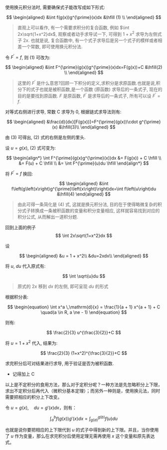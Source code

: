 使用换元积分法时, 需要确保式子能改写成如下形式:

$$
\begin{aligned}
&\int f(g(x))g^{\prime}(x)dx &\hfill (1) \\
\end{aligned}
$$

> 直观上可以看作, 有一个需要求积分的复合函数, 例如 $\int 2x\sqrt{1+x^2}dx$, 观察或者动手求导试一下, 可得到 $1+x^2$ 求导为左侧式子 $2x$. 也就是说, 复合函数中, 有一个式子求导后是另一个式子的模样或者相差一个常数, 即可使用换元积分法.

令 $F^{\prime}=f$, 则 (1) 可改为:

$$
\begin{aligned}
&\int F^{\prime}(g(x))g^{\prime}(x)dx=F(g(x))+C &\hfill(2) \\
\end{aligned}
$$

> 这里的 $F^{\prime}$ 是什么意思?回顾一下积分的定义,求积分是求原函数.也就是说,积分下的式子也就是被积函数,是一个函数 (原函数) 求导后的一条式子, 现在的目的是要找到原函数. $F$ 是原函数, $F^{\prime}$ 是求导后的一条式子, 所有可以设 $F^{\prime}=f$.

对等式右侧进行求导, 常数 C 求导为 0, 根据链式求导法则有: 

$$
\begin{aligned}
&\frac{d}{dx}[F(g(x))]=F^{\prime}(g(x))\cdot g^{\prime}(x) &\hfill(3)\\
\end{aligned}
$$

由 (3) 可得出, (2) 式的右侧是左侧的里头.

设 $u=g(x)$, (2) 式可变为:

$$
\begin{align*}
\int F^{\prime}(g(x)g^{\prime}(x))dx &= F(g(x)) + C \hfill \\
&= F(u) + C \hfill \\
&= \int F^{\prime}(u)du \hfill
\end{align*}
$$

将 $F^{\prime}=f$ 换回:

$$
\begin{aligned}
&\int f\left(g\left(x\right)g^{\prime}\left(x\right)\right)dx=\int f\left(u\right)du &\hfill(4)
\end{aligned}
$$

> 由此可得一条简化是 (4) 式, 这就是换元积分法, 目的在于使得略微复杂的积分式子转换成一条被积函数的变量和积分变量相应, 这样就容易找到对应的积分公式, 从而解出一道积分题.

回到上面的例子
$$
\int 2x\sqrt{1+x^2}dx
$$

设

$$
\begin{aligned}
&u = 1 + x^2\\
&du=2xdx\\
\end{aligned}
$$

将 $u$, $du$ 代入原式有:

$$
\int \sqrt{u}du
$$

> 原式的 $2x$ 移到 $dx$ 的左侧, 即可呈现 $du$ 的形式

根据积分表:

$$
\begin{equation}
\int x^a \,\mathrm{d}{x} = \frac{1}{a + 1} x^{a + 1} + C \quad(a \in R, a \ne - 1)
\end{equation}
$$

则有:

$$
\frac{2}{3} u^{\frac{3}{2}}+C 
$$

将 $u = 1 + x^2$ 代入, 结果为:

$$
\frac{2}{3} (1+x^2)^{\frac{3}{2}}+C
$$

求完积分后可对结果进行求导, 用于验证是否为被积函数.

- 记得加上 C

以上是不定积分的食用方法，那么对于定积分呢？一种方法是先忽略积分上下限，求出不定积分后再代入（微积分基本定理）；而另外一种则是，使用换元法，同时需要把相应的积分上下改变。

令 $u=g(x),\quad du=g'(x)dx$，则有：

$$
\int_a^bf(g(x)) g'(x) dx=\int_{g(a)}^{g(b)}f(u) du
$$

也就是说你要把相应的上下限代到 $u$ 的式子中得到新的上下限。并且，当你使用了 $u$ 作为变量，那么在求完积分后使用定理无需再使用 $x$ 这个变量和原先表达式。